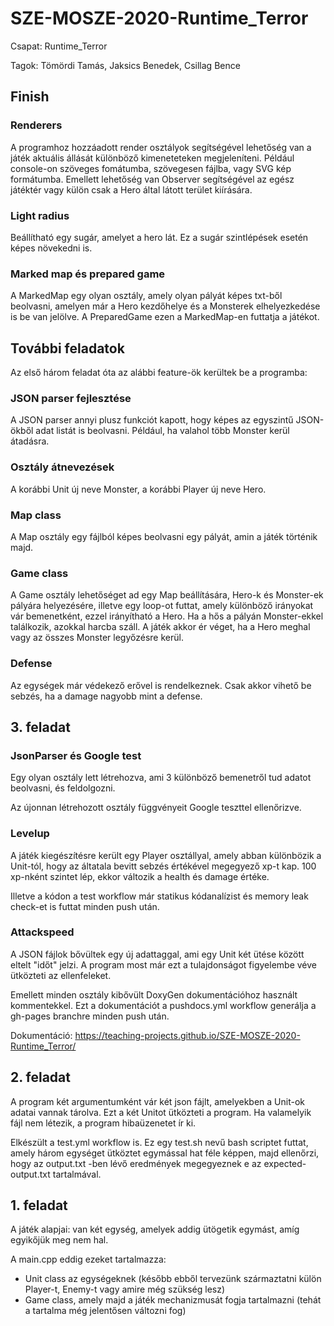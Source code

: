# SZE-MOSZE-2020-Runtime_Terror

Csapat: Runtime_Terror

Tagok: Tömördi Tamás, Jaksics Benedek, Csillag Bence

## Finish

### Renderers

A programhoz hozzáadott render osztályok segítségével lehetőség van a játék aktuális állását különböző kimeneteteken megjeleníteni. Például console-on szöveges fomátumba, szövegesen fájlba, vagy SVG kép formátumba. Emellett lehetőség van Observer segítségével az egész játéktér vagy külön csak a Hero által látott terület kiírására.

### Light radius
Beállítható egy sugár, amelyet a hero lát. Ez a sugár szintlépések esetén képes növekedni is.

### Marked map és prepared game
A MarkedMap egy olyan osztály, amely olyan pályát képes txt-ből beolvasni, amelyen már a Hero kezdőhelye és a Monsterek elhelyezkedése is be van jelölve. A PreparedGame ezen a MarkedMap-en futtatja a játékot.

## További feladatok

Az első három feladat óta az alábbi feature-ök kerültek be a programba:

### JSON parser fejlesztése

A JSON parser annyi plusz funkciót kapott, hogy képes az egyszintű JSON-ökből adat listát is beolvasni. Például, ha valahol több Monster kerül átadásra.

### Osztály átnevezések

A korábbi Unit új neve Monster, a korábbi Player új neve Hero.

### Map class

A Map osztály egy fájlból képes beolvasni egy pályát, amin a játék történik majd.

### Game class

A Game osztály lehetőséget ad egy Map beállítására, Hero-k és Monster-ek pályára helyezésére, illetve egy loop-ot futtat, amely különböző irányokat vár bemenetként, ezzel irányítható a Hero. Ha a hős a pályán Monster-ekkel találkozik, azokkal harcba száll. A játék akkor ér véget, ha a Hero meghal vagy az összes Monster legyőzésre kerül.

### Defense

Az egységek már védekező erővel is rendelkeznek. Csak akkor vihető be sebzés, ha a damage nagyobb mint a defense.

## 3. feladat


### JsonParser és Google test

Egy olyan osztály lett létrehozva, ami 3 különböző bemenetről tud adatot beolvasni, és feldolgozni.

Az újonnan létrehozott osztály függvényeit Google teszttel ellenőrizve.

### Levelup

A játék kiegészítésre került egy Player osztállyal, amely abban különbözik a Unit-tól, hogy az áltatala bevitt sebzés értékével megegyező xp-t kap. 100 xp-nként szintet lép, ekkor változik a health és damage értéke. 

Illetve a kódon a test workflow már statikus kódanalízist és memory leak check-et is futtat minden push után.

### Attackspeed

A JSON fájlok bővültek egy új adattaggal, ami egy Unit két ütése között eltelt "időt" jelzi. A program most már ezt a tulajdonságot figyelembe véve ütközteti az ellenfeleket.

Emellett minden osztály kibővült DoxyGen dokumentációhoz használt kommentekkel. Ezt a dokumentációt a pushdocs.yml workflow generálja a gh-pages branchre minden push után. 

Dokumentáció: https://teaching-projects.github.io/SZE-MOSZE-2020-Runtime_Terror/


## 2. feladat

A program két argumentumként vár két json fájlt, amelyekben a Unit-ok adatai vannak tárolva. Ezt a két Unitot ütközteti a program. Ha valamelyik fájl nem létezik, a program hibaüzenetet ír ki.

Elkészült a test.yml workflow is. Ez egy test.sh nevű bash scriptet futtat, amely három egységet ütköztet egymással hat féle képpen, majd ellenőrzi, hogy az output.txt -ben lévő eredmények megegyeznek e az expected-output.txt tartalmával.

## 1. feladat

A játék alapjai: van két egység, amelyek addig ütögetik egymást, amíg egyikőjük meg nem hal.

A main.cpp eddig ezeket tartalmazza:

- Unit class az egységeknek (később ebből tervezünk származtatni külön Player-t, Enemy-t vagy amire még szükség lesz)
- Game class, amely majd a játék mechanizmusát fogja tartalmazni (tehát a tartalma még jelentősen változni fog)
